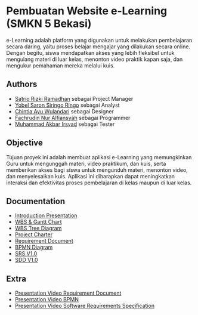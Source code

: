 # Pembuatan Website e-Learning (SMKN 5 Bekasi)
e-Learning adalah platform yang digunakan untuk melakukan pembelajaran secara daring, yaitu proses belajar mengajar yang dilakukan secara online. Dengan begitu, siswa mendapatkan akses yang lebih fleksibel untuk mengulang materi di luar kelas, menonton video praktik kapan saja, dan mengukur pemahaman mereka melalui kuis.

## Authors
- [Satrio Rizki Ramadhan](https://github.com/satriorizki) sebagai Project Manager
- [Yobel Saron Siringo Ringo](https://github.com/yobelsaron) sebagai Analyst
- [Chintia Ayu Wulandari](https://github.com/chintiaayw) sebagai Designer
- [Fachrudin Nur Alfiansyah](https://github.com/aalffi) sebagai Programmer
- [Muhammad Akbar Irsyad](https://github.com/416Akbr) sebagai Tester
  
## Objective
Tujuan proyek ini adalah membuat aplikasi e-Learning yang memungkinkan Guru untuk mengunggah materi, video praktikum, dan kuis, serta memberikan akses bagi siswa untuk mengunduh materi, menonton video, dan menyelesaikan kuis. Aplikasi ini diharapkan dapat meningkatkan interaksi dan efektivitas proses pembelajaran di kelas maupun di luar kelas.

## Documentation
- [Introduction Presentation](https://drive.google.com/file/d/16oTBwxtsOgiQxPYg2LheQyYjCTPaUhoU/view?usp=drive_link)
- [WBS & Gantt Chart](https://docs.google.com/spreadsheets/d/1qxVqCOIKYR9oYlGlptpH-aoghS49cNOz/edit?usp=drive_link&ouid=100738975210553555002&rtpof=true&sd=true)
- [WBS Tree Diagram](https://drive.google.com/file/d/1IahD97qnzG0b-lYVzzHYze-buSpngixE/view?usp=drive_link)
- [Project Charter](https://drive.google.com/file/d/1e3rlNO2rb3zUD1cQYE3ZSUEvdnyZppxE/view?usp=drive_link)
- [Requirement Document](https://drive.google.com/file/d/1vkPTGRYtbROhh9qKkkVpikkZYpBRtsVY/view?usp=drive_link)
- [BPMN Diagram](https://drive.google.com/file/d/1BCVHVWBR85km-L0vYUA5yCKqtyTp5YPw/view?usp=drive_link)
- [SRS V1.0](https://drive.google.com/file/d/15BnulFhbKi7JptupcYUdcsloTM0rzBCW/view?usp=drive_link)
- [SDD V1.0](https://drive.google.com/file/d/141fMrVGT0nODUMRUDl7-at8y2DVP84ub/view?usp=drivesdk)

## Extra
- [Presentation Video Requirement Document](https://drive.google.com/file/d/1iWHYI0Kj6oq0MMSTlOVWjXwDnE-IiNGO/view?usp=drive_link)
- [Presentation Video BPMN](https://drive.google.com/file/d/1iN1N6B9Zn60qW_EheyJ9s8jSK_TRVAD4/view?usp=sharing)
- [Presentation Video Software Requirements Specification](https://drive.google.com/file/d/1tTXcYuwb9ZnuMDa5Q1mqVm7a-v4JN0rB/view?usp=sharing)
